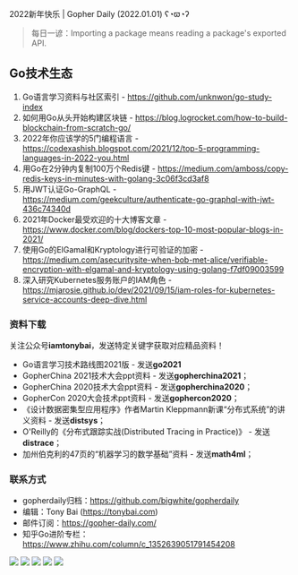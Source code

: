 2022新年快乐 | Gopher Daily (2022.01.01) ʕ◔ϖ◔ʔ

>每日一谚：Importing a package means reading a package's exported API.

## Go技术生态

1. Go语言学习资料与社区索引 - https://github.com/unknwon/go-study-index
2. 如何用Go从头开始构建区块链 - https://blog.logrocket.com/how-to-build-blockchain-from-scratch-go/
3. 2022年你应该学的5门编程语言 - https://codexashish.blogspot.com/2021/12/top-5-programming-languages-in-2022-you.html
4. 用Go在2分钟内复制100万个Redis键 - https://medium.com/amboss/copy-redis-keys-in-minutes-with-golang-3c06f3cd3af8
5. 用JWT认证Go-GraphQL - https://medium.com/geekculture/authenticate-go-graphql-with-jwt-436c74340d
6. 2021年Docker最受欢迎的十大博客文章 - https://www.docker.com/blog/dockers-top-10-most-popular-blogs-in-2021/
7. 使用Go的ElGamal和Kryptology进行可验证的加密 -  https://medium.com/asecuritysite-when-bob-met-alice/verifiable-encryption-with-elgamal-and-kryptology-using-golang-f7df09003599
8. 深入研究Kubernetes服务账户的IAM角色 - https://mjarosie.github.io/dev/2021/09/15/iam-roles-for-kubernetes-service-accounts-deep-dive.html

### 资料下载

关注公众号**iamtonybai**，发送特定关键字获取对应精品资料！

* Go语言学习技术路线图2021版 - 发送**go2021**
* GopherChina 2021技术大会ppt资料 - 发送**gopherchina2021**；
* GopherChina 2020技术大会ppt资料 - 发送**gopherchina2020**；
* GopherCon 2020大会技术ppt资料 - 发送**gophercon2020**；
* 《设计数据密集型应用程序》作者Martin Kleppmann新课“分布式系统”的讲义资料 - 发送**distsys**；
* O'Reilly的《分布式跟踪实战(Distributed Tracing in Practice)》 - 发送**distrace**；
* 加州伯克利的47页的“机器学习的数学基础”资料 - 发送**math4ml**；

### 联系方式

* gopherdaily归档：https://github.com/bigwhite/gopherdaily
* 编辑：Tony Bai (https://tonybai.com)
* 邮件订阅：https://gopher-daily.com/
* 知乎Go进阶专栏：https://www.zhihu.com/column/c_1352639051791454208

![](https://mmbiz.qpic.cn/mmbiz_png/cH6WzfQ94mb54jsFJZ3Knmz8obUsf3PBShthmdSw5E01TcYmUReGkj0BWpxHak1HlnlzHvLmKax53YSGr7aNlA/0?wx_fmt=png)
![](https://mmbiz.qpic.cn/mmbiz_jpg/cH6WzfQ94mb54jsFJZ3Knmz8obUsf3PBDKyzaL44T9g1YiaYeujWa3QRrVC21SnO9h9qc2ia6ibyicc6LUdnD0ibymw/0?wx_fmt=jpeg)
![](https://mmbiz.qpic.cn/mmbiz_jpg/cH6WzfQ94mb54jsFJZ3Knmz8obUsf3PBVkLTWauQTKuwBfDjBzRvcPibRvN9xPCZyPDuz4oalon271El1nVHQNA/0?wx_fmt=jpeg)
![](https://mmbiz.qpic.cn/mmbiz_png/cH6WzfQ94mb54jsFJZ3Knmz8obUsf3PBIMyZScLjHJSVL4jnaGBSFYZNhRQEwdUoGsAISHfVKfCHhWPic8yY0Ow/0?wx_fmt=png)
![](https://mmbiz.qpic.cn/mmbiz_png/cH6WzfQ94mb54jsFJZ3Knmz8obUsf3PBrSoqeMvoWCticN2cpU64fJ0FYQdXJhP7ia7WRh8628uOAsQYeE2NibRRw/0?wx_fmt=png)

